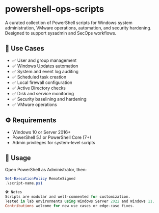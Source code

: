 # powershell-ops-scripts

A curated collection of PowerShell scripts for Windows system administration, VMware operations, automation, and security hardening. Designed to support sysadmin and SecOps workflows.

## 🔧 Use Cases

- ✅ User and group management
- ✅ Windows Updates automation
- ✅ System and event log auditing
- ✅ Scheduled task creation
- ✅ Local firewall configuration
- ✅ Active Directory checks
- ✅ Disk and service monitoring
- ✅ Security baselining and hardening
- ✅ VMware operations 

## ⚙️ Requirements

- Windows 10 or Server 2016+
- PowerShell 5.1 or PowerShell Core (7+)
- Admin privileges for system-level scripts

## 🚀 Usage

Open PowerShell as Administrator, then:

```powershell
Set-ExecutionPolicy RemoteSigned
.\script-name.ps1

🛠️ Notes
Scripts are modular and well-commented for customization.
Tested in lab environments using Windows Server 2022 and Windows 11.
Contributions welcome for new use cases or edge-case fixes.
